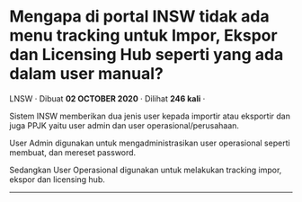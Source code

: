 Mengapa di portal INSW tidak ada menu tracking untuk Impor, Ekspor dan Licensing Hub seperti yang ada dalam user manual?
========================================================================================================================

LNSW · Dibuat **02 OCTOBER 2020** · Dilihat **246 kali** ·

Sistem INSW memberikan dua jenis user kepada importir atau eksportir dan juga PPJK yaitu user admin dan user operasional/perusahaan.  
  
User Admin digunakan untuk mengadministrasikan user operasional seperti membuat, dan mereset password.  
  
Sedangkan User Operasional digunakan untuk melakukan tracking impor, ekspor dan licensing hub.  

  
  
  

* * *